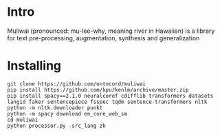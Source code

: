 # Intro
Muliwai (pronounced: mu-lee-why, meaning river in Hawaiian) is a library for text pre-processing, augmentation, synthesis and generalization

# Installing
```
git clone https://github.com/ontocord/muliwai
pip install https://github.com/kpu/kenlm/archive/master.zip
pip install spacy==2.1.0 neuralcoref cdifflib transformers datasets langid faker sentencepiece fsspec tqdm sentence-transformers nltk
python -m nltk.downloader punkt 
python -m spacy download en_core_web_sm
cd muliwai
python processor.py -src_lang zh
```
